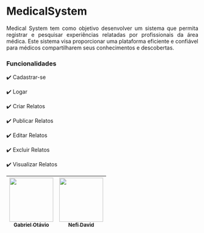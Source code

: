 # MedicalSystem

<p align="justify">
   Medical System tem como objetivo desenvolver um sistema que permita registrar e pesquisar experiências relatadas por profissionais da área médica.
 Este sistema visa proporcionar uma plataforma eficiente e confiável para médicos compartilharem seus conhecimentos e descobertas.
</p>

### Funcionalidades

:heavy_check_mark: Cadastrar-se

:heavy_check_mark: Logar 

:heavy_check_mark: Criar Relatos

:heavy_check_mark: Publicar Relatos

:heavy_check_mark: Editar Relatos

:heavy_check_mark: Excluir Relatos 

:heavy_check_mark: Visualizar Relatos

| [<img src="https://avatars.githubusercontent.com/u/116109002?v=4" width=115><br><sub>Gabriel Otávio</sub>](https://github.com/GabrielSantanaL)|  [<img src="https://avatars.githubusercontent.com/u/116108711?v=4" width=115><br><sub>Nefi David</sub>](https://github.com/NefiJL) | 
| :---: | :---: 

